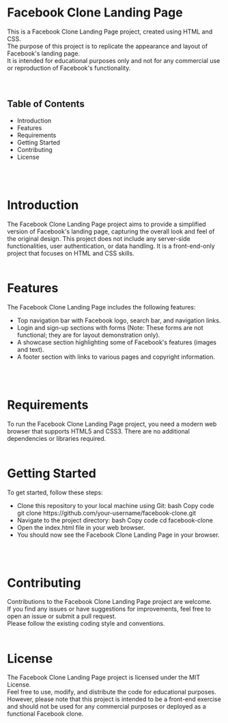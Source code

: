 <h1>Facebook Clone Landing Page</h1> 


This is a Facebook Clone Landing Page project, created using HTML and CSS.<br>
The purpose of this project is to replicate the appearance and layout of Facebook's landing page.<br>
It is intended for educational purposes only and not for any commercial use or reproduction of Facebook's functionality.<br>
<br><br>
<h2>Table of Contents</h2><ul>
  <li>Introduction</li>
  <li>Features</li>
  <li>Requirements</li>
  <li>Getting Started</li>
  <li>Contributing</li>
  <li>License</li>
</ul>
<br><br>


<h1>Introduction</h1>
The Facebook Clone Landing Page project aims to provide a simplified version of Facebook's landing page, capturing the overall look and feel of the original design. This project does not include any server-side functionalities, user authentication, or data handling. It is a front-end-only project that focuses on HTML and CSS skills.
<br><br>

<h1>Features</h1>
The Facebook Clone Landing Page includes the following features:

<ul>
  <li>Top navigation bar with Facebook logo, search bar, and navigation links.</li>
  <li>Login and sign-up sections with forms (Note: These forms are not functional; they are for layout demonstration only).</li>
  <li>A showcase section highlighting some of Facebook's features (images and text).</li>
  <li>A footer section with links to various pages and copyright information.</li>
</ul>
<br><br>

<h1>Requirements</h1>
To run the Facebook Clone Landing Page project, you need a modern web browser that supports HTML5 and CSS3. There are no additional dependencies or libraries required.
<br><br>
<h1>Getting Started</h1>
To get started, follow these steps:
<ul>
  <li>Clone this repository to your local machine using Git:
bash
Copy code
git clone https://github.com/your-username/facebook-clone.git</li>
  <li>Navigate to the project directory:
bash
Copy code
cd facebook-clone</li>
  <li>Open the index.html file in your web browser.</li>
  <li>You should now see the Facebook Clone Landing Page in your browser.</li>
</ul>
<br><br>
<h1>Contributing</h1>
Contributions to the Facebook Clone Landing Page project are welcome. <br>If you find any issues or have suggestions for improvements, feel free to open an issue or submit a pull request.
<br>
Please follow the existing coding style and conventions.
<br><br>
<h1>License</h1>
The Facebook Clone Landing Page project is licensed under the MIT License. <br>Feel free to use, modify, and distribute the code for educational purposes. <br>However, please note that this project is intended to be a front-end exercise and should not be used for any commercial purposes or deployed as a functional Facebook clone.
